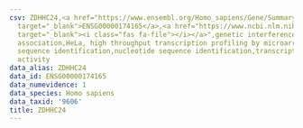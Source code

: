 ```yaml
---
csv: ZDHHC24,<a href="https://www.ensembl.org/Homo_sapiens/Gene/Summary?db=core;g=ENSG00000174165"
  target="_blank">ENSG00000174165</a>,<a href="https://www.ncbi.nlm.nih.gov/pubmed/17216044"
  target="_blank"><i class="fas fa-file"></i></a>",genetic interference,functional
  association,HeLa, high throughput transcription profiling by microarray,nucleotide
  sequence identification,nucleotide sequence identification,transcriptional regulation,up-regulates
  activity
data_alias: ZDHHC24
data_id: ENSG00000174165
data_numevidence: 1
data_species: Homo sapiens
data_taxid: '9606'
title: ZDHHC24
---
```

